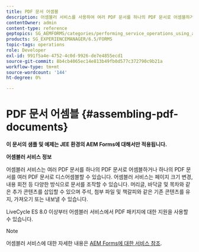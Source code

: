 ```yaml
---
title: PDF 문서 어셈블
description: 어셈블러 서비스를 사용하여 여러 PDF 문서를 하나의 PDF 문서로 어셈블하거나 하나의 PDF 문서를 여러 PDF 문서로 디스어셈블할 수 있습니다.
contentOwner: admin
content-type: reference
geptopics: SG_AEMFORMS/categories/performing_service_operations_using_apis
products: SG_EXPERIENCEMANAGER/6.5/FORMS
topic-tags: operations
role: Developer
exl-id: 991f5a4e-4752-4c0d-9926-de7e4855ecd1
source-git-commit: 8b4cb4065ec14e813b49fb0d577c372790c9b21a
workflow-type: tm+mt
source-wordcount: '144'
ht-degree: 0%

---
```


# PDF 문서 어셈블 {#assembling-pdf-documents}

**이 문서의 샘플 및 예제는 JEE 환경의 AEM Forms에 대해서만 적용됩니다.**

**어셈블러 서비스 정보**

어셈블러 서비스는 여러 PDF 문서를 하나의 PDF 문서로 어셈블하거나 하나의 PDF 문서를 여러 PDF 문서로 디스어셈블할 수 있습니다. 어셈블러 서비스는 페이지 크기 변경, 내용 회전 등 다양한 방식으로 문서를 조작할 수 있습니다. 머리글, 바닥글 및 목차와 같은 추가 콘텐츠를 삽입할 수 있으며 주석, 첨부 파일 및 책갈피와 같은 기존 콘텐츠를 유지, 가져오기 또는 내보낼 수 있습니다.

LiveCycle ES 8.0 이상부터 어셈블러 서비스에서 PDF 패키지에 대한 지원을 사용할 수 있습니다.

>[!NOTE]
>
>어셈블러 서비스에 대한 자세한 내용은 [AEM Forms에 대한 서비스 참조](https://www.adobe.com/go/learn_aemforms_services_63).
